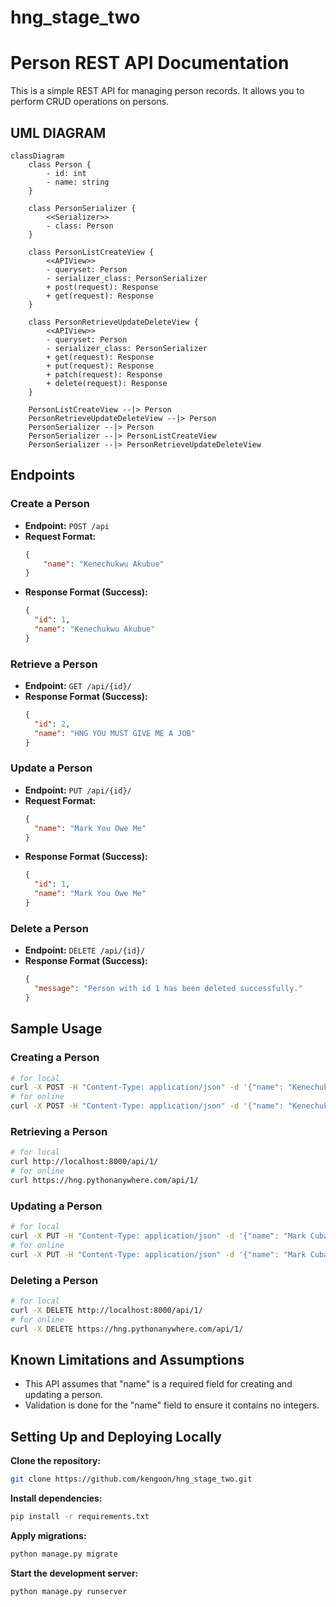 # hng_stage_two
# Person REST API Documentation

This is a simple REST API for managing person records. It allows you to perform CRUD operations on persons.

## UML DIAGRAM
```mermaid
classDiagram
    class Person {
        - id: int
        - name: string
    }

    class PersonSerializer {
        <<Serializer>>
        - class: Person
    }

    class PersonListCreateView {
        <<APIView>>
        - queryset: Person
        - serializer_class: PersonSerializer
        + post(request): Response
        + get(request): Response
    }

    class PersonRetrieveUpdateDeleteView {
        <<APIView>>
        - queryset: Person
        - serializer_class: PersonSerializer
        + get(request): Response
        + put(request): Response
        + patch(request): Response
        + delete(request): Response
    }
    
    PersonListCreateView --|> Person
    PersonRetrieveUpdateDeleteView --|> Person
    PersonSerializer --|> Person
    PersonSerializer --|> PersonListCreateView
    PersonSerializer --|> PersonRetrieveUpdateDeleteView
```

## Endpoints

### Create a Person
- **Endpoint:** `POST /api`
- **Request Format:**
  ```json
  {
      "name": "Kenechukwu Akubue"
  }
  ```
- **Response Format (Success):**
  ```json
  {
    "id": 1,
    "name": "Kenechukwu Akubue"
  }
  ```

### Retrieve a Person
- **Endpoint:** `GET /api/{id}/`
- **Response Format (Success):**
  ```json
  {
    "id": 2,
    "name": "HNG YOU MUST GIVE ME A JOB"
  }
  ```

### Update a Person
- **Endpoint:** `PUT /api/{id}/`
- **Request Format:**
  ```json
  {
    "name": "Mark You Owe Me"
  }
  ```
- **Response Format (Success):**
  ```json
  {
    "id": 1,
    "name": "Mark You Owe Me"
  }
  ```

### Delete a Person
- **Endpoint:** `DELETE /api/{id}/`
- **Response Format (Success):**
  ```json
  {
    "message": "Person with id 1 has been deleted successfully."
  }
  ```

## Sample Usage
### Creating a Person
```bash
# for local
curl -X POST -H "Content-Type: application/json" -d '{"name": "Kenechukwu Akubue"}' http://localhost:8000/api/
# for online
curl -X POST -H "Content-Type: application/json" -d '{"name": "Kenechukwu Akubue"}' https://hng.pythonanywhere.com/api/
```

### Retrieving a Person
```bash
# for local
curl http://localhost:8000/api/1/
# for online
curl https://hng.pythonanywhere.com/api/1/
```

### Updating a Person
```bash
# for local
curl -X PUT -H "Content-Type: application/json" -d '{"name": "Mark Cuban"}' http://localhost:8000/api/1/
# for online
curl -X PUT -H "Content-Type: application/json" -d '{"name": "Mark Cuban"}' https://hng.pythonanywhere.com/api/1/
```

### Deleting a Person
```bash
# for local
curl -X DELETE http://localhost:8000/api/1/
# for online
curl -X DELETE https://hng.pythonanywhere.com/api/1/
```

## Known Limitations and Assumptions
- This API assumes that "name" is a required field for creating and updating a person.
- Validation is done for the "name" field to ensure it contains no integers.

## Setting Up and Deploying Locally
**Clone the repository:**
```bash
git clone https://github.com/kengoon/hng_stage_two.git
```
**Install dependencies:**
```bash
pip install -r requirements.txt
```
**Apply migrations:**
```bash
python manage.py migrate
```
**Start the development server:**
```bash
python manage.py runserver
```


